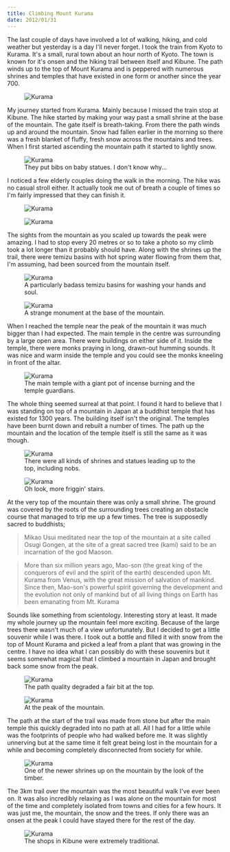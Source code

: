 ```yaml
--- 
title: Climbing Mount Kurama
date: 2012/01/31
---
```


The last couple of days have involved a lot of walking, hiking, and cold weather but yesterday is a day I'll never forget. I took the train from Kyoto to Kurama. It's a small, rural town about an hour north of Kyoto. The town is known for it's onsen and the hiking trail between itself and Kibune. The path winds up to the top of Mount Kurama and is peppered with numerous shrines and temples that have existed in one form or another since the year 700.

<figure>
	<img src="/images/2012/01/kurama-3.jpg" alt="Kurama" />
</figure>

My journey started from Kurama. Mainly because I missed the train stop at Kibune. The hike started by making your way past a small shrine at the base of the mountain. The gate itself is breath-taking. From there the path winds up and around the mountain. Snow had fallen earlier in the morning so there was a fresh blanket of fluffy, fresh snow across the mountains and trees. When I first started ascending the mountain path it started to lightly snow.

<figure>
	<img src="/images/2012/01/kurama-2.jpg" alt="Kurama" />
	<figcaption>They put bibs on baby statues. I don't know why...</figcaption>
</figure>

I noticed a few elderly couples doing the walk in the morning. The hike was no casual stroll either. It actually took me out of breath a couple of times so I'm fairly impressed that they can finish it.

<figure>
	<img src="/images/2012/01/kurama-4.jpg" alt="Kurama" />
</figure>

<figure>
	<img src="/images/2012/01/kurama-6.jpg" alt="Kurama" />
</figure>

The sights from the mountain as you scaled up towards the peak were amazing. I had to stop every 20 metres or so to take a photo so my climb took a lot longer than it probably should have. Along with the shrines up the trail, there were temizu basins with hot spring water flowing from them that, I'm assuming, had been sourced from the mountain itself.

<figure>
	<img src="/images/2012/01/kurama-7.jpg" alt="Kurama" />
	<figcaption>A particularly badass temizu basins for washing your hands and soul.</figcaption>
</figure>

<figure>
	<img src="/images/2012/01/kurama-14.jpg" alt="Kurama" />
	<figcaption>A strange monument at the base of the mountain.</figcaption>
</figure>

When I reached the temple near the peak of the mountain it was much bigger than I had expected. The main temple in the centre was surrounding by a large open area. There were buildings on either side of it. Inside the temple, there were monks praying in long, drawn-out humming sounds. It was nice and warm inside the temple and you could see the monks kneeling in front of the altar.

<figure>
	<img src="/images/2012/01/kurama-8.jpg" alt="Kurama" />
	<figcaption>The main temple with a giant pot of incense burning and the temple guardians.</figcaption>
</figure>

The whole thing seemed surreal at that point. I found it hard to believe that I was standing on top of a mountain in Japan at a buddhist temple that has existed for 1300 years. The building itself isn't the original. The temples have been burnt down and rebuilt a number of times. The path up the mountain and the location of the temple itself is still the same as it was though.

<figure>
	<img src="/images/2012/01/kurama-5.jpg" alt="Kurama" />
	<figcaption>There were all kinds of shrines and statues leading up to the top, including nobs.</figcaption>
</figure>

<figure>
	<img src="/images/2012/01/kurama-10.jpg" alt="Kurama" />
	<figcaption>Oh look, more friggin' stairs.</figcaption>
</figure>

At the very top of the mountain there was only a small shrine. The ground was covered by the roots of the surrounding trees creating an obstacle course that managed to trip me up a few times. The tree is supposedly sacred to buddhists;

> Mikao Usui meditated near the top of the mountain at a site called Osugi Gongen, at the site of a great sacred tree (kami) said to be an incarnation of the god Maoson.

> More than six million years ago, Mao-son (the great king of the conquerors of evil and the spirit of the earth) descended upon Mt. Kurama from Venus, with the great mission of salvation of mankind. Since then, Mao-son's powerful spirit governing the development and the evolution not only of mankind but of all living things on Earth has been emanating from Mt. Kurama

Sounds like something from scientology. Interesting story at least. It made my whole journey up the mountain feel more exciting. Because of the large trees there wasn't much of a view unfortunately. But I decided to get a little souvenir while I was there. I took out a bottle and filled it with snow from the top of Mount Kurama and picked a leaf from a plant that was growing in the centre. I have no idea what I can possibly do with these souvenirs but it seems somewhat magical that I climbed a mountain in Japan and brought back some snow from the peak.

<figure>
	<img src="/images/2012/01/kurama-16.jpg" alt="Kurama" />
	<figcaption>The path quality degraded a fair bit at the top.</figcaption>
</figure>

<figure>
	<img src="/images/2012/01/kurama-11.jpg" alt="Kurama" />
	<figcaption>At the peak of the mountain.</figcaption>
</figure>

The path at the start of the trail was made from stone but after the main temple this quickly degraded into no path at all. All I had for a little while was the footprints of people who had walked before me. It was slightly unnerving but at the same time it felt great being lost in the mountain for a while and becoming completely disconnected from society for while.

<figure>
	<img src="/images/2012/01/kurama-12.jpg" alt="Kurama" />
	<figcaption>One of the newer shrines up on the mountain by the look of the timber.</figcaption>
</figure>

The 3km trail over the mountain was the most beautiful walk I've ever been on. It was also incredibly relaxing as I was alone on the mountain for most of the time and completely isolated from towns and cities for a few hours. It was just me, the mountain, the snow and the trees. If only there was an onsen at the peak I could have stayed there for the rest of the day.

<figure>
	<img src="/images/2012/01/kurama-13.jpg" alt="Kurama" />
	<figcaption>The shops in Kibune were extremely traditional.</figcaption>
</figure>